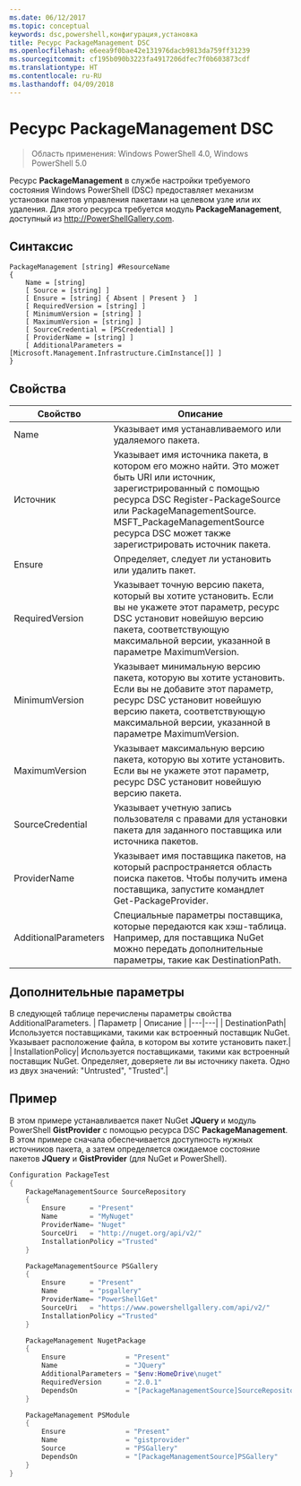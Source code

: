 ```yaml
---
ms.date: 06/12/2017
ms.topic: conceptual
keywords: dsc,powershell,конфигурация,установка
title: Ресурс PackageManagement DSC
ms.openlocfilehash: e6eea9f0bae42e131976dacb9813da759ff31239
ms.sourcegitcommit: cf195b090b3223fa4917206dfec7f0b603873cdf
ms.translationtype: HT
ms.contentlocale: ru-RU
ms.lasthandoff: 04/09/2018
---
```

# <a name="dsc-packagemanagement-resource"></a>Ресурс PackageManagement DSC

> Область применения: Windows PowerShell 4.0, Windows PowerShell 5.0

Ресурс **PackageManagement** в службе настройки требуемого состояния Windows PowerShell (DSC) предоставляет механизм установки пакетов управления пакетами на целевом узле или их удаления. Для этого ресурса требуется модуль **PackageManagement**, доступный из http://PowerShellGallery.com.

## <a name="syntax"></a>Синтаксис

```
PackageManagement [string] #ResourceName
{
    Name = [string]
    [ Source = [string] ]
    [ Ensure = [string] { Absent | Present }  ]
    [ RequiredVersion = [string] ]
    [ MinimumVersion = [string] ]
    [ MaximumVersion = [string] ]
    [ SourceCredential = [PSCredential] ]
    [ ProviderName = [string] ]
    [ AdditionalParameters = [Microsoft.Management.Infrastructure.CimInstance[]] ]
}
```

## <a name="properties"></a>Свойства
|  Свойство  |  Описание   |
|---|---|
| Name| Указывает имя устанавливаемого или удаляемого пакета.|
| Источник| Указывает имя источника пакета, в котором его можно найти. Это может быть URI или источник, зарегистрированный с помощью ресурса DSC Register-PackageSource или PackageManagementSource. MSFT_PackageManagementSource ресурса DSC может также зарегистрировать источник пакета.|
| Ensure| Определяет, следует ли установить или удалить пакет.|
| RequiredVersion| Указывает точную версию пакета, который вы хотите установить. Если вы не укажете этот параметр, ресурс DSC установит новейшую версию пакета, соответствующую максимальной версии, указанной в параметре MaximumVersion.|
| MinimumVersion| Указывает минимальную версию пакета, которую вы хотите установить. Если вы не добавите этот параметр, ресурс DSC установит новейшую версию пакета, соответствующую максимальной версии, указанной в параметре MaximumVersion.|
| MaximumVersion| Указывает максимальную версию пакета, которую вы хотите установить. Если вы не укажете этот параметр, ресурс DSC установит новейшую версию пакета.|
| SourceCredential | Указывает учетную запись пользователя с правами для установки пакета для заданного поставщика или источника пакетов.|
| ProviderName| Указывает имя поставщика пакетов, на который распространяется область поиска пакетов. Чтобы получить имена поставщика, запустите командлет Get-PackageProvider.|
| AdditionalParameters| Специальные параметры поставщика, которые передаются как хэш-таблица. Например, для поставщика NuGet можно передать дополнительные параметры, такие как DestinationPath.|

## <a name="additional-parameters"></a>Дополнительные параметры
В следующей таблице перечислены параметры свойства AdditionalParameters.
|  Параметр  | Описание   |
|---|---|
| DestinationPath| Используется поставщиками, такими как встроенный поставщик NuGet. Указывает расположение файла, в котором вы хотите установить пакет.|
| InstallationPolicy| Используется поставщиками, такими как встроенный поставщик NuGet. Определяет, доверяете ли вы источнику пакета. Одно из двух значений: "Untrusted", "Trusted".|

## <a name="example"></a>Пример

В этом примере устанавливается пакет NuGet **JQuery** и модуль PowerShell **GistProvider** с помощью ресурса DSC **PackageManagement**. В этом примере сначала обеспечивается доступность нужных источников пакета, а затем определяется ожидаемое состояние пакетов **JQuery** и **GistProvider** (для NuGet и PowerShell).

```powershell
Configuration PackageTest
{
    PackageManagementSource SourceRepository
    {
        Ensure      = "Present"
        Name        = "MyNuget"
        ProviderName= "Nuget"
        SourceUri   = "http://nuget.org/api/v2/"
        InstallationPolicy ="Trusted"
    }

    PackageManagementSource PSGallery
    {
        Ensure      = "Present"
        Name        = "psgallery"
        ProviderName= "PowerShellGet"
        SourceUri   = "https://www.powershellgallery.com/api/v2/"
        InstallationPolicy ="Trusted"
    }

    PackageManagement NugetPackage
    {
        Ensure               = "Present"
        Name                 = "JQuery"
        AdditionalParameters = "$env:HomeDrive\nuget"
        RequiredVersion      = "2.0.1"
        DependsOn            = "[PackageManagementSource]SourceRepository"
    }

    PackageManagement PSModule
    {
        Ensure               = "Present"
        Name                 = "gistprovider"
        Source               = "PSGallery"
        DependsOn            = "[PackageManagementSource]PSGallery"
    }
}
```
